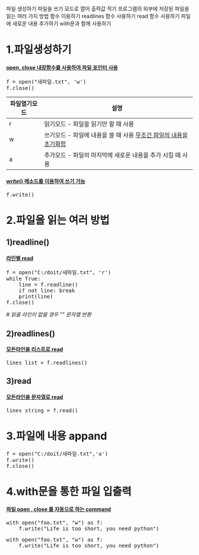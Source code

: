 파일 생성하기
파일을 쓰기 모드로 열어 출력값 적기
프로그램의 외부에 저장된 파일을 읽는 여러 가지 방법
함수 이용하기
readlines 함수 사용하기
read 함수 사용하기
파일에 새로운 내용 추가하기
with문과 함께 사용하기

# 1.파일생성하기

#### [open, close 내장함수를 사용하여 파일 포인터 사용]()
<pre>
f = open("새파일.txt", 'w')
f.close()
</pre>

|파일열기모드|	설명|
|-|-|
|r	|읽기모드 - 파일을 읽기만 할 때 사용|
|w	|쓰기모드 - 파일에 내용을 쓸 때 사용 [무조건 파일의 내용을 초기화함]()|
|a	|추가모드 - 파일의 마지막에 새로운 내용을 추가 시킬 때 사용|

#### [write() 메소드를 이용하여 쓰기 가능]()
<pre>
f.write()
</pre>

# 2.파일을 읽는 여러 방법 
## 1)readline() 
#### [라인별 read]()
<pre>
f = open("C:/doit/새파일.txt", 'r')
while True:
    line = f.readline()
    if not line: break
    print(line)
f.close()
</pre>


*# 읽을 라인이 없을 경우 "" 문자열 반환*



## 2)readlines()
#### [모든라인을 리스트로 read]()
<pre>
lines_list = f.readlines()
</pre>




## 3)read
#### [모든라인을 문자열로 read]()
<pre>
lines_string = f.read()
</pre>

# 3.파일에 내용 appand

<pre>
f = open("C:/doit/새파일.txt",'a')
f.write()
f.close()
</pre>

# 4.with문을 통한 파일 입출력
#### [파일 open , close 를 자동으로 하는 command]()
<pre>
with open("foo.txt", "w") as f:
    f.write("Life is too short, you need python")
</pre>

<pre>
with open("foo.txt", "w") as f:
    f.write("Life is too short, you need python")
</pre>
